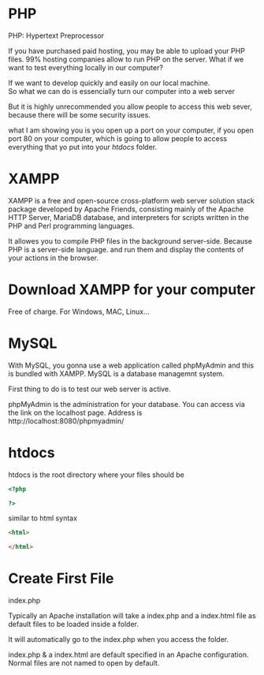 # PHP
PHP: Hypertext Preprocessor


If you have purchased paid hosting, you may be able to upload your PHP files. 99% hosting companies allow to run PHP on the server. What if we want to test everything locally in our computer? 

If we want to develop quickly and easily on our local machine.  
So what we can do is essencially turn our computer into a web server 

But it is highly unrecommended you allow people to access this web sever, because there will be some security issues. 

what I am showing you is you open up a port on your computer, if you open port 80 on your computer, which is going to allow people to access everything that yo put into your *htdocs* folder.

# XAMPP

XAMPP is a free and open-source cross-platform web server solution stack package developed by Apache Friends, consisting mainly of the Apache HTTP Server, MariaDB database, and interpreters for scripts written in the PHP and Perl programming languages.

It allowes you to compile PHP files in the background server-side. Because PHP is a server-side language. and run them and display the contents of your actions in the browser.

# Download XAMPP for your computer

Free of charge. For Windows, MAC, Linux... 

# MySQL

With MySQL, you gonna use a web application called phpMyAdmin and this is bundled with XAMPP. MySQL is a database managemnt system. 


First thing to do is to test our web server is active.

phpMyAdmin is the administration for your database. You can access via the link on the localhost page. Address is http://localhost:8080/phpmyadmin/



# htdocs
htdocs is the root directory where your files should be 

```php
<?php 

?>
```

similar to html syntax
```html
<html>

</html>
```




# Create First File 

index.php

Typically an Apache installation will take a index.php and a index.html file as default files to be loaded inside a folder.  

It will automatically go to the index.php when you access the folder.

index.php & a index.html are default specified in an Apache configuration. Normal files are not named to open by default.



